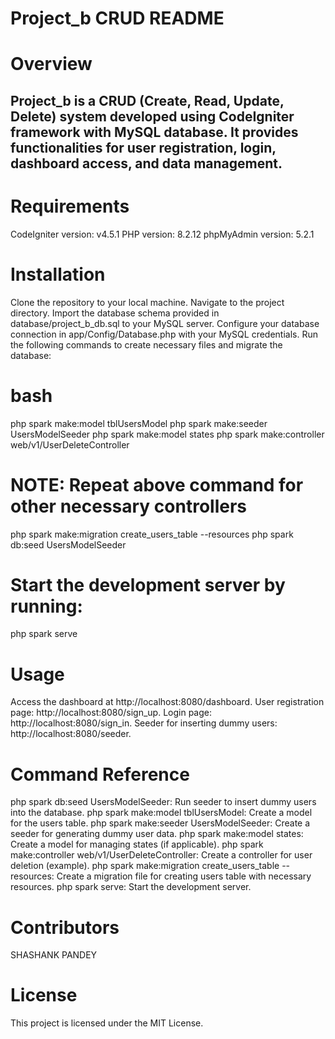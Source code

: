 # Project_b CRUD README

# Overview
  ## Project_b is a CRUD (Create, Read, Update, Delete) system developed using CodeIgniter framework with MySQL database. It provides functionalities for user registration, login, dashboard access, and data management.

# Requirements

  CodeIgniter version: v4.5.1
  PHP version: 8.2.12
  phpMyAdmin version: 5.2.1
  
# Installation

  Clone the repository to your local machine.
  Navigate to the project directory.
  Import the database schema provided in database/project_b_db.sql to your MySQL server.
  Configure your database connection in app/Config/Database.php with your MySQL credentials.
  Run the following commands to create necessary files and migrate the database:
  
# bash

  php spark make:model tblUsersModel
  php spark make:seeder UsersModelSeeder
  php spark make:model states
  php spark make:controller web/v1/UserDeleteController

  # NOTE: Repeat above command for other necessary controllers

  php spark make:migration create_users_table --resources
  php spark db:seed UsersModelSeeder
  
# Start the development server by running:

  php spark serve
  
# Usage

  Access the dashboard at http://localhost:8080/dashboard.
  User registration page: http://localhost:8080/sign_up.
  Login page: http://localhost:8080/sign_in.
  Seeder for inserting dummy users: http://localhost:8080/seeder.
  
# Command Reference

  php spark db:seed UsersModelSeeder: Run seeder to insert dummy users into the database.
  php spark make:model tblUsersModel: Create a model for the users table.
  php spark make:seeder UsersModelSeeder: Create a seeder for generating dummy user data.
  php spark make:model states: Create a model for managing states (if applicable).
  php spark make:controller web/v1/UserDeleteController: Create a controller for user deletion (example).
  php spark make:migration create_users_table --resources: Create a migration file for creating users table with necessary resources.
  php spark serve: Start the development server.

# Contributors

  SHASHANK PANDEY
  
# License

  This project is licensed under the MIT License.
